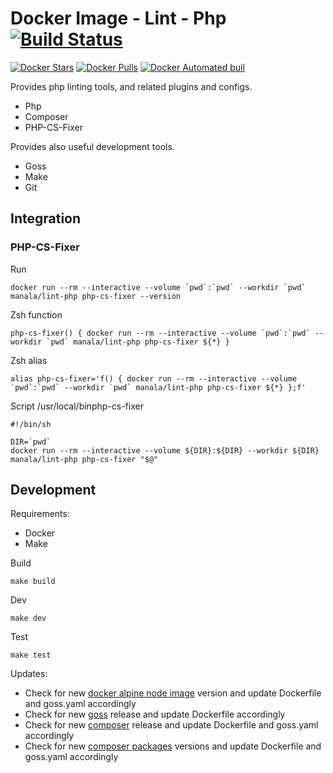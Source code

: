 # Docker Image - Lint - Php [![Build Status](https://travis-ci.org/manala/docker-image-lint-php.svg?branch=master)](https://travis-ci.org/manala/docker-image-lint-php)

[![Docker Stars](https://img.shields.io/docker/stars/manala/lint-php.svg)]()
[![Docker Pulls](https://img.shields.io/docker/pulls/manala/lint-php.svg)]()
[![Docker Automated buil](https://img.shields.io/docker/automated/manala/lint-php.svg)]()

Provides php linting tools, and related plugins and configs.

- Php
- Composer
- PHP-CS-Fixer

Provides also useful development tools.

- Goss
- Make
- Git

## Integration

### PHP-CS-Fixer

Run
```
docker run --rm --interactive --volume `pwd`:`pwd` --workdir `pwd` manala/lint-php php-cs-fixer --version
```

Zsh function
```
php-cs-fixer() { docker run --rm --interactive --volume `pwd`:`pwd` --workdir `pwd` manala/lint-php php-cs-fixer ${*} }
```

Zsh alias
```
alias php-cs-fixer='f() { docker run --rm --interactive --volume `pwd`:`pwd` --workdir `pwd` manala/lint-php php-cs-fixer ${*} };f'
```

Script /usr/local/binphp-cs-fixer
```
#!/bin/sh

DIR=`pwd`
docker run --rm --interactive --volume ${DIR}:${DIR} --workdir ${DIR} manala/lint-php php-cs-fixer "$@"

```

## Development

Requirements:
- Docker
- Make

Build
```
make build
```

Dev
```
make dev
```

Test
```
make test
```

Updates:
- Check for new [docker alpine node image](https://hub.docker.com/_/node) version and update Dockerfile and goss.yaml accordingly
- Check for new [goss](https://github.com/aelsabbahy/goss/releases) release and update Dockerfile accordingly
- Check for new [composer](https://github.com/composer/composer/releases) release and update Dockerfile and goss.yaml accordingly
- Check for new [composer packages](https://packagist.org/) versions and update Dockerfile and goss.yaml accordingly
